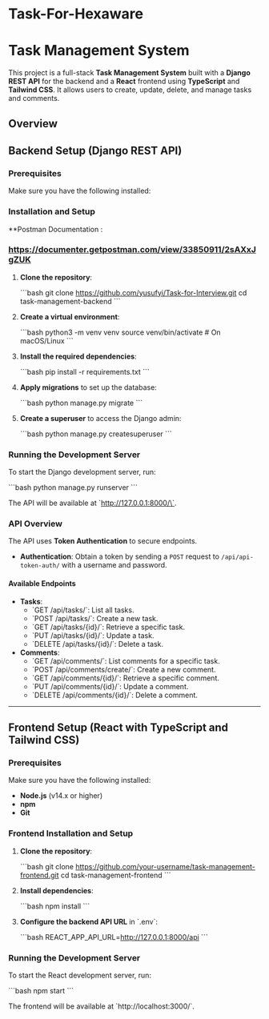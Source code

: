 # Task-For-Hexaware

# Task Management System

This project is a full-stack **Task Management System** built with a **Django REST API** for the backend and a **React** frontend using **TypeScript** and **Tailwind CSS**. It allows users to create, update, delete, and manage tasks and comments.

## Overview

## Backend Setup (Django REST API)

### Prerequisites

Make sure you have the following installed:

### Installation and Setup

**Postman Documentation :
### https://documenter.getpostman.com/view/33850911/2sAXxJgZUK

1. **Clone the repository**:

   \`\`\`bash
   git clone https://github.com/yusufyi/Task-for-Interview.git
   cd task-management-backend
   \`\`\`

2. **Create a virtual environment**:

   \`\`\`bash
   python3 -m venv venv
   source venv/bin/activate # On macOS/Linux
   \`\`\`

3. **Install the required dependencies**:

   \`\`\`bash
   pip install -r requirements.txt
   \`\`\`

4. **Apply migrations** to set up the database:

   \`\`\`bash
   python manage.py migrate
   \`\`\`

5. **Create a superuser** to access the Django admin:

   \`\`\`bash
   python manage.py createsuperuser
   \`\`\`

### Running the Development Server

To start the Django development server, run:

\`\`\`bash
python manage.py runserver
\`\`\`

The API will be available at \`http://127.0.0.1:8000/\`.

### API Overview

The API uses **Token Authentication** to secure endpoints.

- **Authentication**: Obtain a token by sending a `POST` request to `/api/api-token-auth/` with a username and password.

#### Available Endpoints

- **Tasks**:
  - \`GET /api/tasks/\`: List all tasks.
  - \`POST /api/tasks/\`: Create a new task.
  - \`GET /api/tasks/{id}/\`: Retrieve a specific task.
  - \`PUT /api/tasks/{id}/\`: Update a task.
  - \`DELETE /api/tasks/{id}/\`: Delete a task.
- **Comments**:
  - \`GET /api/comments/\`: List comments for a specific task.
  - \`POST /api/comments/create/\`: Create a new comment.
  - \`GET /api/comments/{id}/\`: Retrieve a specific comment.
  - \`PUT /api/comments/{id}/\`: Update a comment.
  - \`DELETE /api/comments/{id}/\`: Delete a comment.

---

## Frontend Setup (React with TypeScript and Tailwind CSS)

### Prerequisites

Make sure you have the following installed:

- **Node.js** (v14.x or higher)
- **npm**
- **Git**

### Frontend Installation and Setup

1. **Clone the repository**:

   \`\`\`bash
   git clone https://github.com/your-username/task-management-frontend.git
   cd task-management-frontend
   \`\`\`

2. **Install dependencies**:

   \`\`\`bash
   npm install
   \`\`\`

3. **Configure the backend API URL** in \`.env\`:

   \`\`\`bash
   REACT_APP_API_URL=http://127.0.0.1:8000/api
   \`\`\`

### Running the Development Server

To start the React development server, run:

\`\`\`bash
npm start
\`\`\`

The frontend will be available at \`http://localhost:3000/\`.
